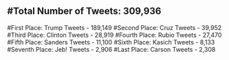 #Total Number of Tweets: 309,936 
---
#First Place: Trump Tweets - 189,149
#Second Place: Cruz Tweets - 39,952
#Third Place: Clinton Tweets - 28,919
#Fourth Place: Rubio Tweets - 27,470
#Fifth Place: Sanders Tweets - 11,100
#Sixth Place: Kasich Tweets - 8,133
#Seventh Place: Jeb! Tweets - 2,906
#Last Place: Carson Tweets - 2,308
